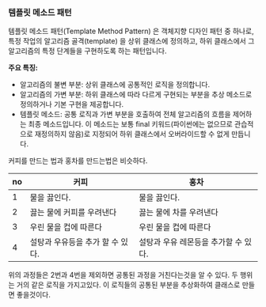 ### 템플릿 메소드 패턴
템플릿 메소드 패턴(Template Method Pattern) 은 객체지향 디자인 패턴 중 하나로, 특정 작업의 알고리즘 골격(template) 을 상위 클래스에 정의하고, 하위 클래스에서 그 알고리즘의 특정 단계들을 구현하도록 하는 패턴입니다.

**주요 특징:**
* 알고리즘의 불변 부분: 상위 클래스에 공통적인 로직을 정의합니다.
* 알고리즘의 가변 부분: 하위 클래스에 따라 다르게 구현되는 부분을 추상 메소드로 정의하거나 기본 구현을 제공합니다.
* 템플릿 메소드: 공통 로직과 가변 부분을 호출하여 전체 알고리즘의 흐름을 제어하는 최종 메소드입니다. 이 메소드는 보통 final 키워드(파이썬에는 없으므로 관습적으로 재정의하지 않음)로 지정되어 하위 클래스에서 오버라이드할 수 없게 만듭니다.

커피를 만드는 법과 홍차를 만드는법은 비슷하다. 

| no | 커피 | 홍차 |
|---|---|---|
| 1 | 물을 끓인다. | 물을 끓인다. |
| 2 | 끓는 물에 커피를 우려낸다 | 끓는 물에 차를 우려낸다 |
| 3 | 우린 물을 컵에 따른다 | 우린 물을 컵에 따른다 |
| 4 | 설탕과 우유등을 추가 할 수 있다.  | 설탕과 우유 레몬등을 추가할 수 있다. |

위의 과정들은 2번과 4번을 제외하면 공통된 과정을 거친다는것을 알 수 있다.
두 행위는 거의 같은 로직을 가지고있다. 
이 로직들의 공통된 부분을 추상화하여 클래스로 만들면 좋을것이다. 